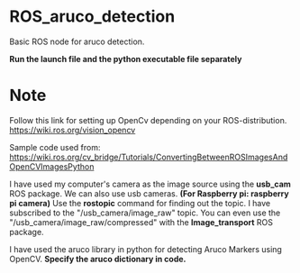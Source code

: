 # ROS_aruco_detection
Basic ROS node for aruco detection.

**Run the launch file and the python executable file separately**

# Note
Follow this link for setting up OpenCv depending on your ROS-distribution.
https://wiki.ros.org/vision_opencv

Sample code used from:
https://wiki.ros.org/cv_bridge/Tutorials/ConvertingBetweenROSImagesAndOpenCVImagesPython

I have used my computer's camera as the image source using the **usb_cam** ROS package. We can also use usb cameras.
**(For Raspberry pi: raspberry pi camera)**
Use the **rostopic** command for finding out the topic. I have subscribed to the "/usb_camera/image_raw" topic.
You can even use the "/usb_camera/image_raw/compressed" with the **Image_transport** ROS package.

I have used the aruco library in python for detecting Aruco Markers using OpenCV.
**Specify the aruco dictionary in code.**

